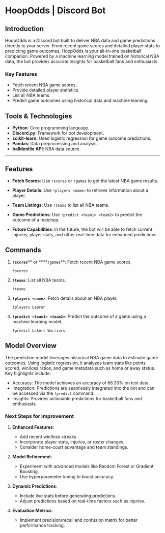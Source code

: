 # HoopOdds | Discord Bot

## Introduction

HoopOdds is a Discord bot built to deliver NBA data and game predictions directly to your server. From recent game scores and detailed player stats to predicting game outcomes, HoopOdds is your all-in-one basketball companion. Powered by a machine learning model trained on historical NBA data, the bot provides accurate insights for basketball fans and enthusiasts.

### Key Features

- Fetch recent NBA game scores.
- Provide detailed player statistics.
- List all NBA teams.
- Predict game outcomes using historical data and machine learning.

## Tools & Technologies

- **Python**: Core programming language.
- **Discord.py**: Framework for bot development.
- **scikit-learn**: Used logistic regression for game outcome predictions.
- **Pandas**: Data preprocessing and analysis.
- **balldontlie API**: NBA data source.

---

## Features

- **Fetch Scores**: Use `!scores` or `!games` to get the latest NBA game results.

- **Player Details**: Use `!players <name>` to retrieve information about a player.

- **Team Listings**: Use `!teams` to list all NBA teams.

- **Game Predictions**: Use `!predict <team1> <team2>` to predict the outcome of a matchup.

- **Future Capabilities**: In the future, the bot will be able to fetch current injuries, player stats, and other real-time data for enhanced predictions.

## Commands

1. **`!scores`**\*\* or \*\*\*\*`!games`\*\*:
   Fetch recent NBA game scores.

   ```plaintext
   !scores
   ```

2. **`!teams`**:
   List all NBA teams.

   ```plaintext
   !teams
   ```

3. **`!players <name>`**:
   Fetch details about an NBA player.

   ```plaintext
   !players LeBron
   ```

4. **`!predict <team1> <team2>`**:
   Predict the outcome of a game using a machine learning model.

   ```plaintext
   !predict Lakers Warriors
   ```

## Model Overview

The prediction model leverages historical NBA game data to estimate game outcomes. Using logistic regression, it analyzes team stats like points scored, win/loss ratios, and game metadata such as home or away status. Key highlights include:

- Accuracy: The model achieves an accuracy of 68.33% on test data.
- Integration: Predictions are seamlessly integrated into the bot and can be accessed via the `!predict` command.
- Insights: Provides actionable predictions for basketball fans and enthusiasts.

### Next Steps for Improvement

1. **Enhanced Features**:

   - Add recent win/loss streaks.
   - Incorporate player stats, injuries, or roster changes.
   - Consider home-court advantage and team standings.

2. **Model Refinement**:

   - Experiment with advanced models like Random Forest or Gradient Boosting.
   - Use hyperparameter tuning to boost accuracy.

3. **Dynamic Predictions**:

   - Include live stats before generating predictions.
   - Adjust predictions based on real-time factors such as injuries.

4. **Evaluation Metrics**:

   - Implement precision/recall and confusion matrix for better performance tracking.
